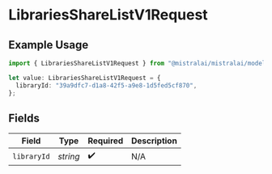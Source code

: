 # LibrariesShareListV1Request

## Example Usage

```typescript
import { LibrariesShareListV1Request } from "@mistralai/mistralai/models/operations";

let value: LibrariesShareListV1Request = {
  libraryId: "39a9dfc7-d1a8-42f5-a9e8-1d5fed5cf870",
};
```

## Fields

| Field              | Type               | Required           | Description        |
| ------------------ | ------------------ | ------------------ | ------------------ |
| `libraryId`        | *string*           | :heavy_check_mark: | N/A                |